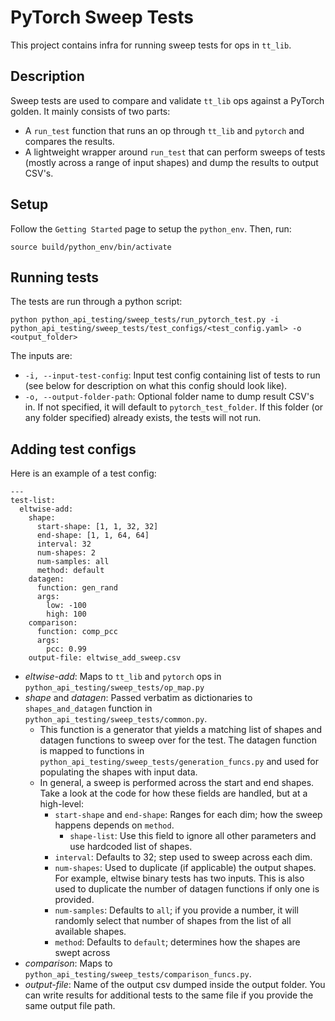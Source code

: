 # PyTorch Sweep Tests
This project contains infra for running sweep tests for ops in `tt_lib`.

## Description
Sweep tests are used to compare and validate `tt_lib` ops against a PyTorch golden. It mainly consists of two parts:
- A `run_test` function that runs an op through `tt_lib` and `pytorch` and compares the results.
- A lightweight wrapper around `run_test` that can perform sweeps of tests (mostly across a range of input shapes) and dump the results to output CSV's.

## Setup
Follow the `Getting Started` page to setup the `python_env`. Then, run:
```
source build/python_env/bin/activate
```

## Running tests
The tests are run through a python script:
```
python python_api_testing/sweep_tests/run_pytorch_test.py -i python_api_testing/sweep_tests/test_configs/<test_config.yaml> -o <output_folder>
```

The inputs are:
- `-i, --input-test-config`: Input test config containing list of tests to run (see below for description on what this config should look like).
- `-o, --output-folder-path`: Optional folder name to dump result CSV's in. If not specified, it will default to `pytorch_test_folder`. If this folder (or any folder specified) already exists, the tests will not run.


## Adding test configs
Here is an example of a test config:
```
---
test-list:
  eltwise-add:
    shape:
      start-shape: [1, 1, 32, 32]
      end-shape: [1, 1, 64, 64]
      interval: 32
      num-shapes: 2
      num-samples: all
      method: default
    datagen:
      function: gen_rand
      args:
        low: -100
        high: 100
    comparison:
      function: comp_pcc
      args:
        pcc: 0.99
    output-file: eltwise_add_sweep.csv
```

- _eltwise-add_: Maps to `tt_lib` and `pytorch` ops in `python_api_testing/sweep_tests/op_map.py`
- _shape_ and _datagen_: Passed verbatim as dictionaries to `shapes_and_datagen` function in `python_api_testing/sweep_tests/common.py`.
  - This function is a generator that yields a matching list of shapes and datagen functions to sweep over for the test. The datagen function is mapped to functions in `python_api_testing/sweep_tests/generation_funcs.py` and used for populating the shapes with input data.
  - In general, a sweep is performed across the start and end shapes. Take a look at the code for how these fields are handled, but at a high-level:
    - `start-shape` and `end-shape`: Ranges for each dim; how the sweep happens depends on `method`.
      - `shape-list`: Use this field to ignore all other parameters and use hardcoded list of shapes.
    - `interval`: Defaults to 32; step used to sweep across each dim.
    - `num-shapes`: Used to duplicate (if applicable) the output shapes. For example, eltwise binary tests has two inputs. This is also used to duplicate the number of datagen functions if only one is provided.
    - `num-samples`: Defaults to `all`; if you provide a number, it will randomly select that number of shapes from the list of all available shapes.
    - `method`: Defaults to `default`; determines how the shapes are swept across
- _comparison_: Maps to `python_api_testing/sweep_tests/comparison_funcs.py`.
- _output-file_: Name of the output csv dumped inside the output folder. You can write results for additional tests to the same file if you provide the same output file path.
